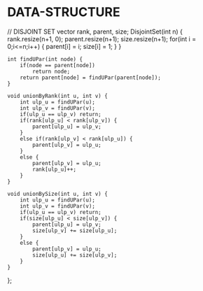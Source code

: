 # DATA-STRUCTURE
// DISJOINT SET 
vector<int> rank, parent, size; 
    DisjointSet(int n) {
        rank.resize(n+1, 0); 
        parent.resize(n+1);
        size.resize(n+1); 
        for(int i = 0;i<=n;i++) {
            parent[i] = i; 
            size[i] = 1; 
        }
    }

    int findUPar(int node) {
        if(node == parent[node])
            return node; 
        return parent[node] = findUPar(parent[node]); 
    }

    void unionByRank(int u, int v) {
        int ulp_u = findUPar(u); 
        int ulp_v = findUPar(v); 
        if(ulp_u == ulp_v) return; 
        if(rank[ulp_u] < rank[ulp_v]) {
            parent[ulp_u] = ulp_v; 
        }
        else if(rank[ulp_v] < rank[ulp_u]) {
            parent[ulp_v] = ulp_u; 
        }
        else {
            parent[ulp_v] = ulp_u; 
            rank[ulp_u]++; 
        }
    }

    void unionBySize(int u, int v) {
        int ulp_u = findUPar(u); 
        int ulp_v = findUPar(v); 
        if(ulp_u == ulp_v) return; 
        if(size[ulp_u] < size[ulp_v]) {
            parent[ulp_u] = ulp_v; 
            size[ulp_v] += size[ulp_u]; 
        }
        else {
            parent[ulp_v] = ulp_u;
            size[ulp_u] += size[ulp_v]; 
        }
    }
}; 
